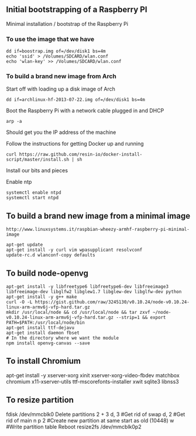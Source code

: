 ## Initial bootstrapping of a Raspberry PI ##

Minimal installation / bootstrap of the Raspberry Pi

### To use the image that we have ###

    dd if=boostrap.img of=/dev/disk1 bs=4m
    echo 'ssid' > /Volumes/SDCARD/wlan.conf
    echo 'wlan-key' >> /Volumes/SDCARD/wlan.conf


### To build a brand new image from Arch ###

Start off with loading up a disk image of Arch

    dd if=archlinux-hf-2013-07-22.img of=/dev/disk1 bs=4m

Boot the Raspberry Pi with a network cable plugged in and DHCP

    arp -a

Should get you the IP address of the machine

Follow the instructions for getting Docker up and running

    curl https://raw.github.com/resin-io/docker-install-script/master/install.sh | sh

Install our bits and pieces

Enable ntp

    systemctl enable ntpd
    systemctl start ntpd


## To build a brand new image from a minimal image ##

    http://www.linuxsystems.it/raspbian-wheezy-armhf-raspberry-pi-minimal-image

    apt-get update
    apt-get install -y curl vim wpasupplicant resolvconf
    update-rc.d wlanconf-copy defaults


## To build node-openvg

    apt-get install -y libfreetype6 libfreetype6-dev libfreeimage3 libfreeimage-dev libglfw2 libglew1.7 libglew-dev libglfw-dev python
    apt-get install -y g++ make
    curl -O -L https://gist.github.com/raw/3245130/v0.10.24/node-v0.10.24-linux-arm-armv6j-vfp-hard.tar.gz
    mkdir /usr/local/node && cd /usr/local/node && tar zxvf ~/node-v0.10.24-linux-arm-armv6j-vfp-hard.tar.gz --strip=1 && export PATH=$PATH:/usr/local/node/bin
    apt-get install ttf-dejavu 
    apt-get install daemon fbset 
    # In the directory where we want the module 
    npm install openvg-canvas --save


## To install Chromium

   apt-get install -y xserver-xorg xinit xserver-xorg-video-fbdev matchbox chromium x11-xserver-utils ttf-mscorefonts-installer xwit sqlite3 libnss3 

## To resize partition

   fdisk /dev/mmcblk0
   Delete partitions 2 + 3
   d, 3 #Get rid of swap
   d, 2 #Get rid of main
   n p 2 #Create new partition at same start as old (10448)
   w    #Write partition table
   Reboot
   resize2fs /dev/mmcblk0p2
